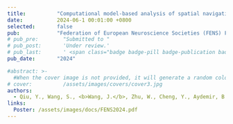 ```yaml
---
title:          "Computational model-based analysis of spatial navigation strategies under stress and uncertainty using place, distance and border cells"
date:           2024-06-1 00:01:00 +0800
selected:       false
pub:            "Federation of European Neuroscience Societies (FENS) Forum"
# pub_pre:        "Submitted to "
# pub_post:       'Under review.'
# pub_last:       ' <span class="badge badge-pill badge-publication badge-success">Spotlight</span>'
pub_date:       "2024"

#abstract: >-
  #When the cover image is not provided, it will generate a random colorful bubble images as the cover image using the <code>bubble_visual_hash.js</code> script.
# cover:          /assets/images/covers/cover3.jpg
authors:
  - Qiu, Y., Wang, S., <b>Wang, J.</b>, Zhu, W., Cheng, Y., Aydemir, B., Gerstner, W., Sandi, C. and Luksys, G.
links:
  Poster: /assets/images/docs/FENS2024.pdf
---
```

